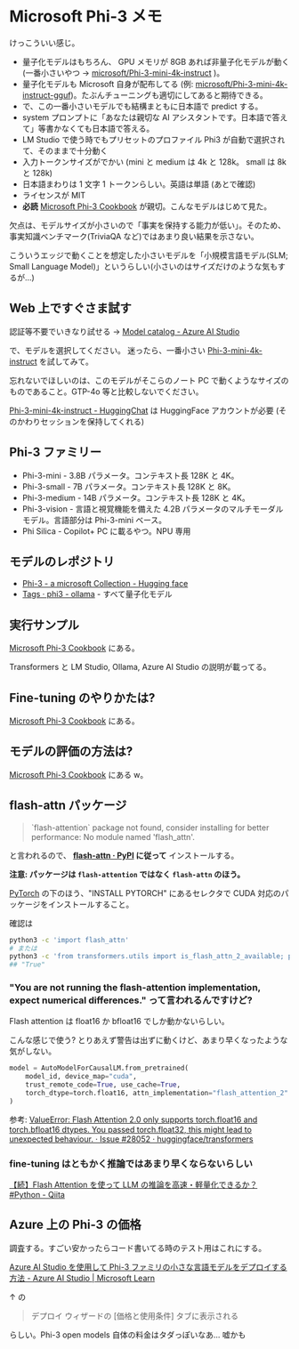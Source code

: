 # Microsoft Phi-3 メモ

けっこういい感じ。

- 量子化モデルはもちろん、
  GPU メモリが 8GB あれば非量子化モデルが動く (一番小さいやつ →
  [microsoft/Phi-3-mini-4k-instruct](https://huggingface.co/microsoft/Phi-3-mini-4k-instruct)
  )。
- 量子化モデルも Microsoft 自身が配布してる
  (例: [microsoft/Phi-3-mini-4k-instruct-gguf](https://huggingface.co/microsoft/Phi-3-mini-4k-instruct-gguf))。たぶんチューニングも適切にしてあると期待できる。
- で、この一番小さいモデルでも結構まともに日本語で predict する。
- system プロンプトに「あなたは親切な AI アシスタントです。日本語で答えて」等書かなくても日本語で答える。
- LM Studio で使う時でもプリセットのプロファイル Phi3 が自動で選択されて、そのままで十分動く
- 入力トークンサイズがでかい (mini と medium は 4k と 128k。 small は 8k と 128k)
- 日本語まわりは 1 文字 1 トークンらしい。英語は単語 (あとで確認)
- ライセンスが MIT
- **必読** [Microsoft Phi\-3 Cookbook](https://github.com/microsoft/Phi-3CookBook/) が親切。こんなモデルはじめて見た。

欠点は、モデルサイズが小さいので「事実を保持する能力が低い」。そのため、事実知識ベンチマーク(TriviaQA など)ではあまり良い結果を示さない。

こういうエッジで動くことを想定した小さいモデルを「小規模言語モデル(SLM; Small Language Model)」というらしい(小さいのはサイズだけのような気もするが...)

## Web 上ですぐさま試す

認証等不要でいきなり試せる → [Model catalog - Azure AI Studio](https://ai.azure.com/explore/models?tid=e67df547-9d0d-4f4d-9161-51c6ed1f7d11&selectedCollection=phi&selectedTask=chat-completion&selectedLicense=mit)

で、モデルを選択してください。
迷ったら、一番小さい
[Phi-3-mini-4k-instruct](https://ai.azure.com/explore/models/Phi-3-mini-4k-instruct/version/7/registry/azureml?tid=e67df547-9d0d-4f4d-9161-51c6ed1f7d11) を試してみて。

忘れないでほしいのは、このモデルがそこらのノート PC で動くようなサイズのものであること。GTP-4o 等と比較しないでください。

[Phi-3-mini-4k-instruct - HuggingChat](https://huggingface.co/chat/models/microsoft/Phi-3-mini-4k-instruct) は HuggingFace アカウントが必要
(そのかわりセッションを保持してくれる)

## Phi-3 ファミリー

- Phi-3-mini - 3.8B パラメータ。コンテキスト長 128K と 4K。
- Phi-3-small - 7B パラメータ。コンテキスト長 128K と 8K。
- Phi-3-medium - 14B パラメータ。コンテキスト長 128K と 4K。
- Phi-3-vision - 言語と視覚機能を備えた 4.2B パラメータのマルチモーダルモデル。言語部分は Phi-3-mini ベース。
- Phi Silica - Copilot+ PC に載るやつ。NPU 専用

## モデルのレポジトリ

- [Phi-3 - a microsoft Collection - Hugging face](https://huggingface.co/collections/microsoft/phi-3-6626e15e9585a200d2d761e3)
- [Tags · phi3 - ollama](https://ollama.com/library/phi3/tags) - すべて量子化モデル

## 実行サンプル

[Microsoft Phi\-3 Cookbook](https://github.com/microsoft/Phi-3CookBook/?tab=readme-ov-file#microsoft-phi-3-cookbook)
にある。

Transformers と LM Studio, Ollama, Azure AI Studio の説明が載ってる。

## Fine-tuning のやりかたは?

[Microsoft Phi\-3 Cookbook](https://github.com/microsoft/Phi-3CookBook/?tab=readme-ov-file#microsoft-phi-3-cookbook)
にある。

## モデルの評価の方法は?

[Microsoft Phi\-3 Cookbook](https://github.com/microsoft/Phi-3CookBook/?tab=readme-ov-file#microsoft-phi-3-cookbook)
にある w。

## flash-attn パッケージ

> \`flash-attention\` package not found, consider installing for better performance: No module named 'flash_attn'.

と言われるので、
**[flash-attn · PyPI](https://pypi.org/project/flash-attn/)
に従って**
インストールする。

**注意: パッケージは `flash-attention` ではなく `flash-attn` のほう。**

[PyTorch](https://pytorch.org/)
の下のほう、"INSTALL PYTORCH" にあるセレクタで
CUDA 対応のパッケージをインストールすること。

確認は

```sh
python3 -c 'import flash_attn'
# または
python3 -c 'from transformers.utils import is_flash_attn_2_available; print(is_flash_attn_2_available())'
## "True"
```

### "You are not running the flash-attention implementation, expect numerical differences." って言われるんですけど?

Flash attention は
float16 か bfloat16 でしか動かないらしい。

こんな感じで使う? とりあえず警告は出ずに動くけど、あまり早くなったような気がしない。

```python
model = AutoModelForCausalLM.from_pretrained(
    model_id, device_map="cuda",
    trust_remote_code=True, use_cache=True,
    torch_dtype=torch.float16, attn_implementation="flash_attention_2"
)
```

参考: [ValueError: Flash Attention 2.0 only supports torch.float16 and torch.bfloat16 dtypes. You passed torch.float32, this might lead to unexpected behaviour. · Issue #28052 · huggingface/transformers](https://github.com/huggingface/transformers/issues/28052)

### fine-tuning はともかく推論ではあまり早くならないらしい

[【続】Flash Attention を使って LLM の推論を高速・軽量化できるか？ #Python - Qiita](https://qiita.com/jovyan/items/5716cd83e246df4a158e)

## Azure 上の Phi-3 の価格

調査する。すごい安かったらコード書いてる時のテスト用はこれにする。

[Azure AI Studio を使用して Phi-3 ファミリの小さな言語モデルをデプロイする方法 - Azure AI Studio | Microsoft Learn](https://learn.microsoft.com/ja-jp/azure/ai-studio/how-to/deploy-models-phi-3?tabs=phi-3-mini)

↑ の

> デプロイ ウィザードの [価格と使用条件] タブに表示される

らしい。Phi-3 open models 自体の料金はタダっぽいなあ... 嘘かも
